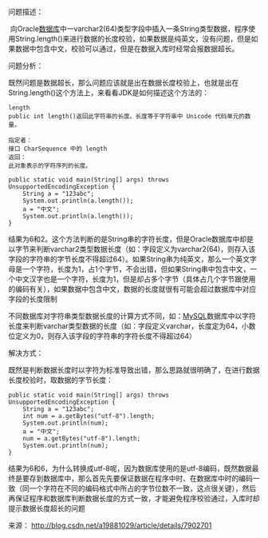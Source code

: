 问题描述：

​        向Oracle[数据库](http://lib.csdn.net/base/14)中一varchar2(64)类型字段中插入一条String类型数据，程序使用String.length()来进行数据的长度校验，如果数据是纯英文，没有问题，但是如果数据中包含中文，校验可以通过，但是在数据入库时经常会报数据超长。

 

问题分析：

​        既然问题是数据超长，那么问题应该就是出在数据长度校验上，也就是出在String.length()这个方法上，来看看JDK是如何描述这个方法的：

```
length  
public int length()返回此字符串的长度。长度等于字符串中 Unicode 代码单元的数量。   
  
指定者：  
接口 CharSequence 中的 length  
返回：  
此对象表示的字符序列的长度。  
```

  

```
public static void main(String[] args) throws UnsupportedEncodingException {  
    String a = "123abc";  
    System.out.println(a.length());  
    a = "中文";  
    System.out.println(a.length());  
}  
```

结果为6和2。这个方法判断的是String串的字符长度，但是Oracle数据库中却是以字节来判断varchar2类型数据长度（如：字段定义为varchar2(64)，则存入该字段的字符串的字节长度不得超过64）。如果String串为纯英文，那么一个英文字母是一个字符，长度为1，占1个字节，不会出错，但如果String串中包含中文，一个中文汉字也是一个字符，长度为1，但是却占多个字节（具体占几个字节跟使用的编码有关），如果数据中包含中文，数据的长度就很有可能会超过数据库中对应字段的长度限制

不同数据库对字符串类型数据长度的计算方式不同，如：[MySQL](http://lib.csdn.net/base/14)数据库中以字符长度来判断varchar类型数据的长度（如：字段定义varchar，长度定为64，小数位定义为0，则存入该字段的字符串的字符长度不得超过64）

 

解决方式：

​        既然是判断数据长度时以字符为标准导致出错，那么思路就很明确了，在进行数据长度校验时，取数据的字节长度：

```
public static void main(String[] args) throws UnsupportedEncodingException {  
    String a = "123abc";  
    int num = a.getBytes("utf-8").length;  
    System.out.println(num);  
    a = "中文";  
    num = a.getBytes("utf-8").length;  
    System.out.println(num);  
}  
```

结果为6和6，为什么转换成utf-8呢，因为数据库使用的是utf-8编码，既然数据最终是要存到数据库中，那么首先先要保证数据在程序中时、在数据库中时的编码一致（同一个字符在不同的编码格式中所占的字节位数不一致，这点很关键），然后再保证程序和数据库判断数据长度的方式一致，才能避免程序校验通过，入库时却提示数据长度超长的问题

来源： <http://blog.csdn.net/a19881029/article/details/7902701>